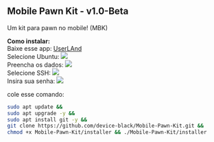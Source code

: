 ## Mobile Pawn Kit - v1.0-Beta
Um kit para pawn no mobile! (MBK)

<b>Como instalar:</b><br/>
Baixe esse app: <a href="">UserLAnd</a><br />
Selecione Ubuntu: <img src="images/tuto_01.png" /><br />
Preencha os dados: <img src="images/tuto_02.png" /><br />
Selecione SSH: <img src="images/tuto_03.png" /><br />
Insira sua senha: <img src="images/tuto_04.png" /><br />

cole esse comando:
```bash
sudo apt update &&
sudo apt upgrade -y &&
sudo apt install git -y &&
git clone https://github.com/device-black/Mobile-Pawn-Kit.git &&
chmod +x Mobile-Pawn-Kit/installer && ./Mobile-Pawn-Kit/installer
```


